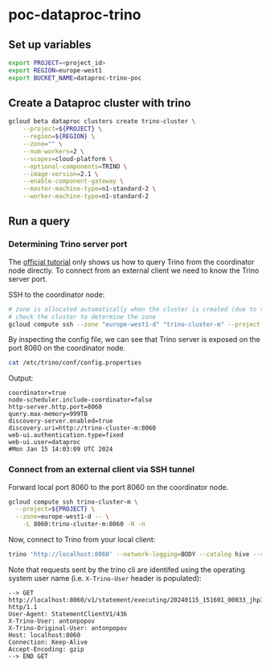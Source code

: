 # poc-dataproc-trino

## Set up variables
```bash
export PROJECT=<project_id>
export REGION=europe-west1
export BUCKET_NAME=dataproc-trino-poc
```

## Create a Dataproc cluster with trino

```bash
gcloud beta dataproc clusters create trino-cluster \
    --project=${PROJECT} \
    --region=${REGION} \
    --zone="" \
    --num-workers=2 \
    --scopes=cloud-platform \
    --optional-components=TRINO \
    --image-version=2.1 \
    --enable-component-gateway \
    --master-machine-type=n1-standard-2 \
    --worker-machine-type=n1-standard-2
```

## Run a query

### Determining Trino server port

The [official tutorial](https://cloud.google.com/dataproc/docs/tutorials/trino-dataproc#trino_cli_queries) only shows us how to query Trino from the coordinator node directly.
To connect from an external client we need to know the Trino server port.

SSH to the coordinator node:
```bash
# zone is allocated automatically when the cluster is created (due to the '--zone=""' flag)
# check the cluster to determine the zone
gcloud compute ssh --zone "europe-west1-d" "trino-cluster-m" --project "${PROJECT}"
```

By inspecting the config file, we can see that Trino server is exposed on the port 8060 on the coordinator node. 
```bash
cat /etc/trino/conf/config.properties
```
Output:
```
coordinator=true
node-scheduler.include-coordinator=false
http-server.http.port=8060
query.max-memory=999TB
discovery-server.enabled=true
discovery.uri=http://trino-cluster-m:8060
web-ui.authentication.type=fixed
web-ui.user=dataproc
#Mon Jan 15 14:03:09 UTC 2024
```

### Connect from an external client via SSH tunnel

Forward local port 8060 to the port 8060 on the coordinator node. 

```bash
gcloud compute ssh trino-cluster-m \
  --project=${PROJECT} \
  --zone=europe-west1-d -- \
    -L 8060:trino-cluster-m:8060 -N -n
```

Now, connect to Trino from your local client:
```bash
trino 'http://localhost:8060' --network-logging=BODY --catalog hive --schema default 
```

Note that requests sent by the trino cli are identifed using the operating system user name (i.e. `X-Trino-User` header is populated):
```
--> GET http://localhost:8060/v1/statement/executing/20240115_151601_00033_jhp3y/yc0d337c6bd7f8ed326e1dddb9483c7749c3b0c09/1 http/1.1
User-Agent: StatementClientV1/436
X-Trino-User: antonpopov
X-Trino-Original-User: antonpopov
Host: localhost:8060
Connection: Keep-Alive
Accept-Encoding: gzip
--> END GET
```

